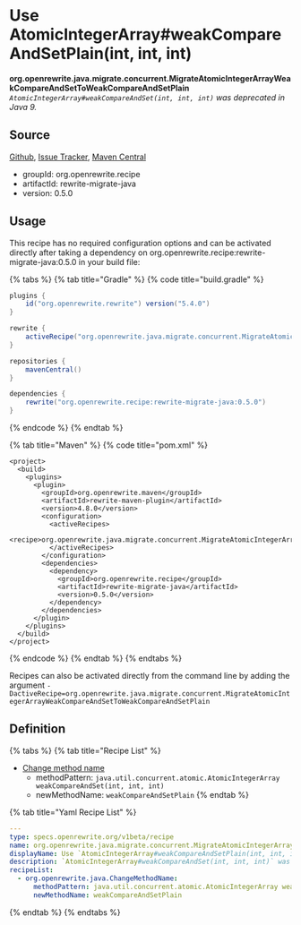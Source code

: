 # Use AtomicIntegerArray\#weakCompareAndSetPlain\(int, int, int\)

 **org.openrewrite.java.migrate.concurrent.MigrateAtomicIntegerArrayWeakCompareAndSetToWeakCompareAndSetPlain** _`AtomicIntegerArray#weakCompareAndSet(int, int, int)` was deprecated in Java 9._

## Source

[Github](https://github.com/openrewrite/rewrite-migrate-java), [Issue Tracker](https://github.com/openrewrite/rewrite-migrate-java/issues), [Maven Central](https://search.maven.org/artifact/org.openrewrite.recipe/rewrite-migrate-java/0.5.0/jar)

* groupId: org.openrewrite.recipe
* artifactId: rewrite-migrate-java
* version: 0.5.0

## Usage

This recipe has no required configuration options and can be activated directly after taking a dependency on org.openrewrite.recipe:rewrite-migrate-java:0.5.0 in your build file:

{% tabs %}
{% tab title="Gradle" %}
{% code title="build.gradle" %}
```groovy
plugins {
    id("org.openrewrite.rewrite") version("5.4.0")
}

rewrite {
    activeRecipe("org.openrewrite.java.migrate.concurrent.MigrateAtomicIntegerArrayWeakCompareAndSetToWeakCompareAndSetPlain")
}

repositories {
    mavenCentral()
}

dependencies {
    rewrite("org.openrewrite.recipe:rewrite-migrate-java:0.5.0")
}
```
{% endcode %}
{% endtab %}

{% tab title="Maven" %}
{% code title="pom.xml" %}
```markup
<project>
  <build>
    <plugins>
      <plugin>
        <groupId>org.openrewrite.maven</groupId>
        <artifactId>rewrite-maven-plugin</artifactId>
        <version>4.8.0</version>
        <configuration>
          <activeRecipes>
            <recipe>org.openrewrite.java.migrate.concurrent.MigrateAtomicIntegerArrayWeakCompareAndSetToWeakCompareAndSetPlain</recipe>
          </activeRecipes>
        </configuration>
        <dependencies>
          <dependency>
            <groupId>org.openrewrite.recipe</groupId>
            <artifactId>rewrite-migrate-java</artifactId>
            <version>0.5.0</version>
          </dependency>
        </dependencies>
      </plugin>
    </plugins>
  </build>
</project>
```
{% endcode %}
{% endtab %}
{% endtabs %}

Recipes can also be activated directly from the command line by adding the argument `-DactiveRecipe=org.openrewrite.java.migrate.concurrent.MigrateAtomicIntegerArrayWeakCompareAndSetToWeakCompareAndSetPlain`

## Definition

{% tabs %}
{% tab title="Recipe List" %}
* [Change method name](../../changemethodname.md)
  * methodPattern: `java.util.concurrent.atomic.AtomicIntegerArray weakCompareAndSet(int, int, int)`
  * newMethodName: `weakCompareAndSetPlain`
{% endtab %}

{% tab title="Yaml Recipe List" %}
```yaml
---
type: specs.openrewrite.org/v1beta/recipe
name: org.openrewrite.java.migrate.concurrent.MigrateAtomicIntegerArrayWeakCompareAndSetToWeakCompareAndSetPlain
displayName: Use `AtomicIntegerArray#weakCompareAndSetPlain(int, int, int)`
description: `AtomicIntegerArray#weakCompareAndSet(int, int, int)` was deprecated in Java 9.
recipeList:
  - org.openrewrite.java.ChangeMethodName:
      methodPattern: java.util.concurrent.atomic.AtomicIntegerArray weakCompareAndSet(int, int, int)
      newMethodName: weakCompareAndSetPlain
```
{% endtab %}
{% endtabs %}

